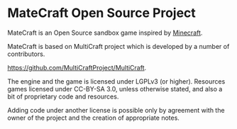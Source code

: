 MateCraft Open Source Project
========

MateCraft is an Open Source sandbox game inspired by [Minecraft](https://minecraft.net/).

MateCraft is based on MultiCraft project which is developed by a number of contributors.

https://github.com/MultiCraftProject/MultiCraft.

The engine and the game is licensed under LGPLv3 (or higher). Resources games licensed under CC-BY-SA 3.0, unless otherwise stated, and also a bit of proprietary code and resources.

Adding code under another license is possible only by agreement with the owner of the project and the creation of appropriate notes.
